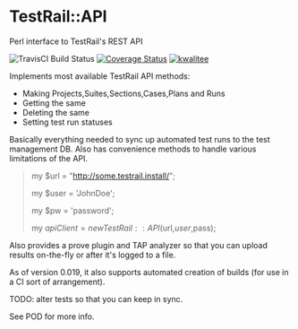 TestRail::API
=============

Perl interface to TestRail's REST API

<img alt="TravisCI Build Status" src="https://travis-ci.org/teodesian/TestRail-Perl.svg"></img>
<a href='https://coveralls.io/r/teodesian/TestRail-Perl?branch=build%2Fmaster'><img src='https://coveralls.io/repos/teodesian/TestRail-Perl/badge.svg?branch=build%2Fmaster' alt='Coverage Status' /></a>
<a href="https://cpants.cpanauthors.org/dist/TestRail-API"><img alt="kwalitee" src="http://cpants.cpanauthors.org/dist/TestRail-API.png"></img></a>

Implements most available TestRail API methods:

* Making Projects,Suites,Sections,Cases,Plans and Runs
* Getting the same
* Deleting the same
* Setting test run statuses

Basically everything needed to sync up automated test runs to the test management DB.
Also has convenience methods to handle various limitations of the API.

> my $url = "http://some.testrail.install/";
> 
> my $user = 'JohnDoe';
> 
> my $pw = 'password';
> 
> my $apiClient = new TestRail::API($url,$user,$pass);

Also provides a prove plugin and TAP analyzer so that you can upload results on-the-fly or after it's logged to a file.

As of version 0.019, it also supports automated creation of builds (for use in a CI sort of arrangement).

TODO: alter tests so that you can keep in sync.

See POD for more info.
